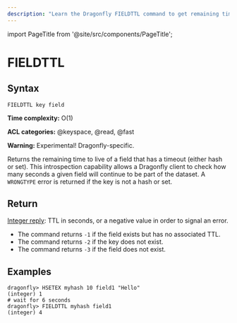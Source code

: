 ```yaml
---
description: "Learn the Dragonfly FIELDTTL command to get remaining time-to-live of a key."
---
```


import PageTitle from '@site/src/components/PageTitle';

# FIELDTTL

<PageTitle title="Redis FIELDTTL Command (Documentation) | Dragonfly" />

## Syntax

    FIELDTTL key field

**Time complexity:** O(1)

**ACL categories:** @keyspace, @read, @fast

**Warning:** Experimental! Dragonfly-specific.

Returns the remaining time to live of a field that has a timeout (either hash or set).
This introspection capability allows a Dragonfly client to check how many seconds a given field will continue to be part of the dataset.
A ```WRONGTYPE``` error is returned if the key is not a hash or set.

## Return

[Integer reply](https://redis.io/docs/latest/develop/reference/protocol-spec/#integers): TTL in seconds, or a negative value in order to signal an error.

- The command returns `-1` if the field exists but has no associated TTL.
- The command returns `-2` if the key does not exist.
- The command returns `-3` if the field does not exist.

## Examples

```shell
dragonfly> HSETEX myhash 10 field1 "Hello"
(integer) 1
# wait for 6 seconds
dragonfly> FIELDTTL myhash field1
(integer) 4
```
